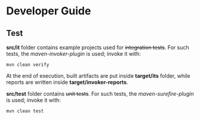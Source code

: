 Developer Guide
===============


Test
----
**src/it** folder contains example projects used for ~~integration tests~~. For such tests, the *maven-invoker-plugin* is used; invoke it with:

    mvn clean verify
    
At the end of execution, built artifacts are put inside **target/its** folder, while reports are written inside **target/invoker-reports**.


**src/test** folder contains ~~unit tests~~. For such tests, the *maven-surefire-plugin* is used; invoke it with:

    mvn clean test
    




